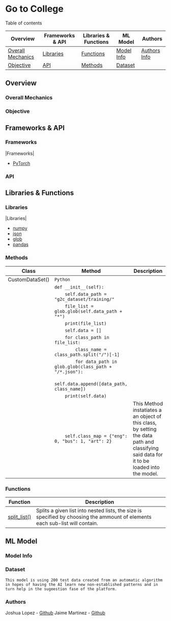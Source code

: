# Go to College
 Table of contents

|Overview|Frameworks & API|Libraries & Functions|ML Model|Authors|
|--------|----------------|-------------------|--------|-------|
|[Overall Mechanics](#overall-mechanics)|[Libraries](#libraries)|[Functions](#functions)|[Model Info](#model-info)|[Authors Info](#authors)|
|[Objective](#objective)|[API](#api)|[Methods](#methods)|[Dataset](#dataset)||


## Overview

### Overall Mechanics

### Objective

## Frameworks & API

### Frameworks

|Frameworks|
* [PyTorch](https://pytorch.org/)

### API

## Libraries & Functions

### Libraries

|Libraries|
* [numpy](https://numpy.org/)
* [json](https://www.json.org/json-en.html)
* [glob](https://docs.python.org/3/library/glob.html)
* [pandas](https://pandas.pydata.org/)

### Methods

|Class|Method|Description|
|-----|------|-----------|
|CustomDataSet()|`Python`|
||`def __init__(self):`|
||`    self.data_path = "g2c_dataset/training/"`|
||`    file_list = glob.glob(self.data_path + "*")`|
||`    print(file_list)`|
||`    self.data = []`|
||`    for class_path in file_list:`|
||`        class_name = class_path.split("/")[-1]`|
||`        for data_path in glob.glob(class_path + "/*.json"):`|
||`            self.data.append([data_path, class_name])`|
||`    print(self.data)`|
||`    self.class_map = {"eng": 0, "bus": 1, "art": 2}`| This Method instatiates a an object of this class, by setting the data path and classifying said data for it to be loaded into the model.
### Functions

|Function|Description|
|--------|-----------|
|[split\_list()](/main.py)|Splits a given list into nested lists, the size is specified by choosing the ammount of elements each sub-list will contain.|

## ML Model

### Model Info

### Dataset

	This model is using 200 test data created from an automatic algorithm in hopes of having the AI learn new non-established patterns and in turn help in the sugeestion fase of the platform.

### Authors

Joshua Lopez - [Github](https://github.com/Lohkrii)
Jaime Martinez - [Github](https://github.com/jemn21819)
